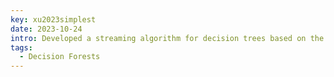 ```yaml
---
key: xu2023simplest
date: 2023-10-24
intro: Developed a streaming algorithm for decision trees based on the simplest possible extension of them.
tags:
  - Decision Forests
---
```

